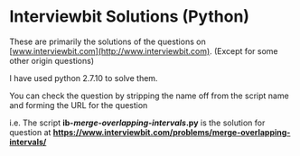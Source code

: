 # Interviewbit Solutions (Python)

These are primarily the solutions of the questions on [www.interviewbit.com](http://www.interviewbit.com).
(Except for some other origin questions)

I have used python 2.7.10 to solve them.

You can check the question by stripping the name off from the script name and forming the URL for the question

i.e. The script **ib-*merge-overlapping-intervals*.py** is the solution for question at
                **https://www.interviewbit.com/problems/merge-overlapping-intervals/**
                


